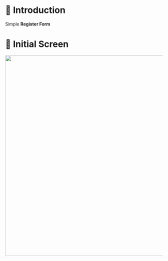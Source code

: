 # 👥 Introduction 
Simple <b>Register Form</b> 

# 👀  Initial Screen
<img width="643" src="https://user-images.githubusercontent.com/87024040/199471703-f451eccb-19ab-4405-91cb-fea146a07fb2.gif">
